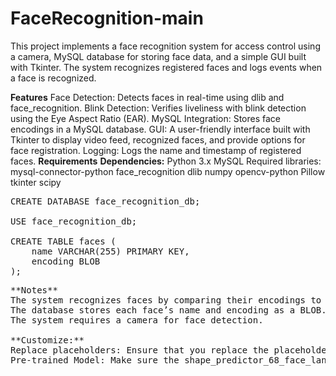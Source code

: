 # FaceRecognition-main
 This project implements a face recognition system for access control using a camera, MySQL database for storing face data, and a simple GUI built with Tkinter. The system recognizes registered faces and logs events when a face is recognized.

**Features**
Face Detection: Detects faces in real-time using dlib and face_recognition.
Blink Detection: Verifies liveliness with blink detection using the Eye Aspect Ratio (EAR).
MySQL Integration: Stores face encodings in a MySQL database.
GUI: A user-friendly interface built with Tkinter to display video feed, recognized faces, and provide options for face registration.
Logging: Logs the name and timestamp of registered faces.
**Requirements**
**Dependencies:**
Python 3.x
MySQL
Required libraries:
mysql-connector-python
face_recognition
dlib
numpy
opencv-python
Pillow
tkinter
scipy
<pre>CREATE DATABASE face_recognition_db;

USE face_recognition_db;

CREATE TABLE faces (
    name VARCHAR(255) PRIMARY KEY,
    encoding BLOB
);
<pre>
**Notes**
The system recognizes faces by comparing their encodings to the ones stored in the database.
The database stores each face’s name and encoding as a BLOB. The encodings are serialized using pickle.
The system requires a camera for face detection.

**Customize:**
Replace placeholders: Ensure that you replace the placeholders like your_mysql_user and your_mysql_password in the script with actual credentials.
Pre-trained Model: Make sure the shape_predictor_68_face_landmarks.dat file is downloaded and available in your project directory.
